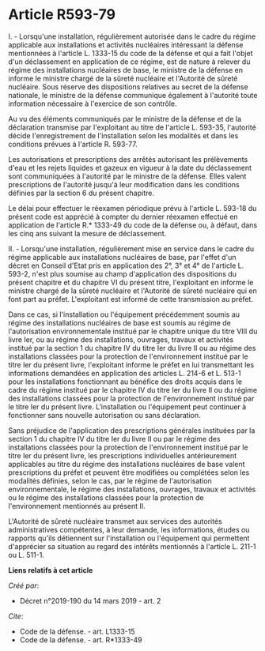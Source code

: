 # Article R593-79

I. - Lorsqu'une installation, régulièrement autorisée dans le cadre du régime applicable aux installations et activités
nucléaires intéressant la défense mentionnées à l'article L. 1333-15 du code de la défense et qui a fait l'objet d'un
déclassement en application de ce régime, est de nature à relever du régime des installations nucléaires de base, le ministre
de la défense en informe le ministre chargé de la sûreté nucléaire et l'Autorité de sûreté nucléaire. Sous réserve des
dispositions relatives au secret de la défense nationale, le ministre de la défense communique également à l'autorité toute
information nécessaire à l'exercice de son contrôle.

Au vu des éléments communiqués par le ministre de la défense et de la déclaration transmise par l'exploitant au titre de
l'article L. 593-35, l'autorité décide l'enregistrement de l'installation selon les modalités et dans les conditions prévues
à l'article R. 593-77.

Les autorisations et prescriptions des arrêtés autorisant les prélèvements d'eau et les rejets liquides et gazeux en vigueur
à la date du déclassement sont communiquées à l'autorité par le ministre de la défense. Elles valent prescriptions de
l'autorité jusqu'à leur modification dans les conditions définies par la section 6 du présent chapitre.

Le délai pour effectuer le réexamen périodique prévu à l'article L. 593-18 du présent code est apprécié à compter du dernier
réexamen effectué en application de l'article R.* 1333-49 du code de la défense ou, à défaut, dans les cinq ans suivant la
mesure de déclassement.

II. - Lorsqu'une installation, régulièrement mise en service dans le cadre du régime applicable aux installations nucléaires
de base, par l'effet d'un décret en Conseil d'Etat pris en application des 2°, 3° et 4° de l'article L. 593-2, n'est plus
soumise au champ d'application des dispositions du présent chapitre et du chapitre VI du présent titre, l'exploitant en
informe le ministre chargé de la sûreté nucléaire et l'Autorité de sûreté nucléaire qui en font part au préfet. L'exploitant
est informé de cette transmission au préfet.

Dans ce cas, si l'installation ou l'équipement précédemment soumis au régime des installations nucléaires de base est soumis
au régime de l'autorisation environnementale institué par le chapitre unique du titre VIII du livre Ier, ou au régime des
installations, ouvrages, travaux et activités institué par la section 1 du chapitre IV du titre Ier du livre II ou au régime
des installations classées pour la protection de l'environnement institué par le titre Ier du présent livre, l'exploitant
informe le préfet en lui transmettant les informations demandées en application des articles L. 214-6 et L. 513-1 pour les
installations fonctionnant au bénéfice des droits acquis dans le cadre du régime institué par le chapitre IV du titre Ier du
livre II ou du régime des installations classées pour la protection de l'environnement institué par le titre Ier du présent
livre. L'installation ou l'équipement peut continuer à fonctionner sans nouvelle autorisation ou sans déclaration.

Sans préjudice de l'application des prescriptions générales instituées par la section 1 du chapitre IV du titre Ier du livre
II ou par le régime des installations classées pour la protection de l'environnement institué par le titre Ier du présent
livre, les prescriptions individuelles antérieurement applicables au titre du régime des installations nucléaires de base
valent prescriptions du préfet et peuvent être modifiées ou complétées selon les modalités définies, selon le cas, par le
régime de l'autorisation environnementale, le régime des installations, ouvrages, travaux et activités ou le régime des
installations classées pour la protection de l'environnement mentionnés au présent II.

L'Autorité de sûreté nucléaire transmet aux services des autorités administratives compétentes, à leur demande, les
informations, études ou rapports qu'ils détiennent sur l'installation ou l'équipement qui permettent d'apprécier sa situation
au regard des intérêts mentionnés à l'article L. 211-1 ou L. 511-1.

**Liens relatifs à cet article**

_Créé par_:

  - Décret n°2019-190 du 14 mars 2019 - art. 2

_Cite_:

  - Code de la défense. - art. L1333-15
  - Code de la défense. - art. R*1333-49
